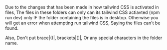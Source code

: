 Due to the changes that has been made in how tailwind CSS is activated in files, The files in these folders can only can its tailwind CSS actiavted (npm run dev) only IF the folder containing the files is in desktop. 
Otherwise you will get an error when attempting run tailwind CSS, Saying the files can't be found.

Also, Don't put brace|()|, brackets|[]|, Or any special characters in the folder name.